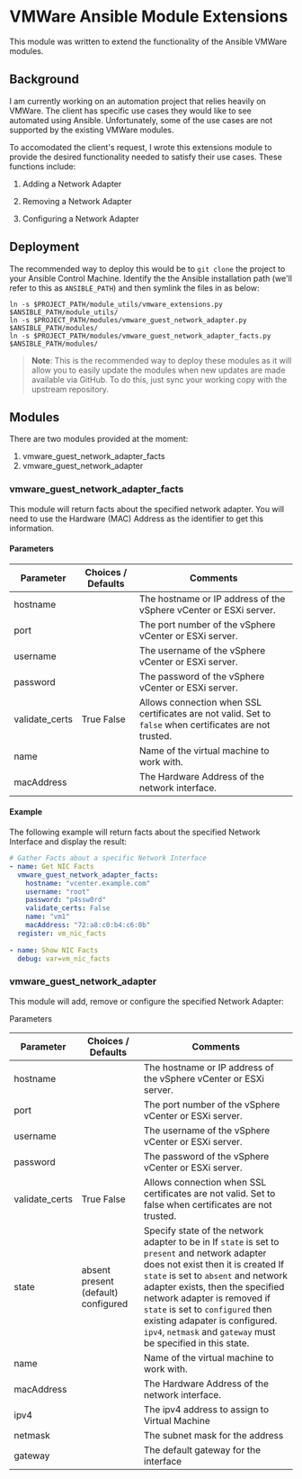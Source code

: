 # VMWare Ansible Module Extensions

This module was written to extend the functionality of the Ansible VMWare modules. 

## Background

I am currently working on an automation project that relies heavily on VMWare. The client has specific use cases they would like to see automated using Ansible. Unfortunately, some of the use cases are not supported by the existing VMWare modules. 

To accomodated the client's request, I wrote this extensions module to provide the desired functionality needed to satisfy their use cases. These functions include:

1. Adding a Network Adapter

2. Removing a Network Adapter

3. Configuring a Network Adapter

   

## Deployment

The recommended way to deploy this would be to `git clone` the project to your Ansible Control Machine. Identify the the Ansible installation path (we'll refer to this as `ANSIBLE_PATH`) and then symlink the files in as below:

```shell
ln -s $PROJECT_PATH/module_utils/vmware_extensions.py $ANSIBLE_PATH/module_utils/
ln -s $PROJECT_PATH/modules/vmware_guest_network_adapter.py $ANSIBLE_PATH/modules/
ln -s $PROJECT_PATH/modules/vmware_guest_network_adapter_facts.py $ANSIBLE_PATH/modules/
```



> **Note**: This is the recommended way to deploy these modules as it will allow you to easily update the modules when new updates are made available via GitHub. To do this, just sync your working copy with the upstream repository.



## Modules

There are two modules provided at the moment:

1. vmware_guest_network_adapter_facts
2. vmware_guest_network_adapter

### vmware_guest_network_adapter_facts

This module will return facts about the specified network adapter. You will need to use the Hardware (MAC) Address as the identifier to get this information.

#### Parameters

| Parameter      | Choices / Defaults | Comments                                                     |
| -------------- | ------------------ | ------------------------------------------------------------ |
| hostname       |                    | The hostname or IP address of the vSphere vCenter or ESXi server. |
| port           |                    | The port number of the vSphere vCenter or ESXi server.       |
| username       |                    | The username of the vSphere vCenter or ESXi server.          |
| password       |                    | The password of the vSphere vCenter or ESXi server.          |
| validate_certs | True      False    | Allows connection when SSL certificates are not valid. Set to `false` when certificates are not trusted. |
| name           |                    | Name of the virtual machine to work with.                    |
| macAddress     |                    | The Hardware Address of the network interface.               |

#### Example

The following example will return facts about the specified Network Interface and display the result:

```yaml
# Gather Facts about a specific Network Interface
- name: Get NIC Facts
  vmware_guest_network_adapter_facts:
    hostname: "vcenter.example.com"
    username: "root"
    password: "p4ssw0rd"
    validate_certs: False
    name: "vm1"
    macAddress: "72:a8:c0:b4:c6:0b"
  register: vm_nic_facts
  
- name: Show NIC Facts
  debug: var=vm_nic_facts
```



### vmware_guest_network_adapter

This module will add, remove or configure the specified Network Adapter:

Parameters

| Parameter      | Choices / Defaults                            | Comments                                                     |
| -------------- | --------------------------------------------- | ------------------------------------------------------------ |
| hostname       |                                               | The hostname or IP address of the vSphere vCenter or ESXi server. |
| port           |                                               | The port number of the vSphere vCenter or ESXi server.       |
| username       |                                               | The username of the vSphere vCenter or ESXi server.          |
| password       |                                               | The password of the vSphere vCenter or ESXi server.          |
| validate_certs | True      False                               | Allows connection when SSL certificates are not valid. Set to false when   certificates are not trusted. |
| state          | absent      present (default)      configured | Specify state of the network   adapter to be in      If `state` is set to `present` and network adapter does not exist then it is   created      If `state` is set to `absent` and network adapter exists, then the specified   network adapter is removed      if `state` is set to `configured` then existing adapater is configured. `ipv4`,   `netmask` and `gateway` must be specified in this state. |
| name           |                                               | Name of the virtual machine to work with.                    |
| macAddress     |                                               | The Hardware Address of the network interface.               |
| ipv4           |                                               | The ipv4 address to assign to Virtual Machine                |
| netmask        |                                               | The subnet mask for the address                              |
| gateway        |                                               | The default gateway for the interface                        |
